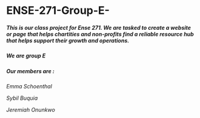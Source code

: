 # ENSE-271-Group-E-
##### This is our class project for Ense 271. We are tasked to create a website or page that helps chartities and non-profits find a reliable resource hub that helps support their growth and operations. 

##### We are group E

##### Our members are : 

*Emma Schoenthal*

*Sybil Buquia*

*Jeremiah Onunkwo*
